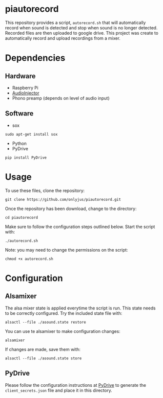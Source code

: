 # piautorecord

This repository provides a script, `autorecord.sh` that will automatically
record when sound is detected and stop when sound is no longer detected.
Recorded files are then uploaded to google drive. This project was create to
automatically record and upload recordings from a mixer. 

# Dependencies

## Hardware

- Raspberry Pi
- [AudioInjector](https://www.audioinjector.net)
- Phono preamp (depends on level of audio input)

## Software

- sox
```
sudo apt-get install sox
```
- Python
- PyDrive
```
pip install PyDrive
```

# Usage

To use these files, clone the repository:

```
git clone https://github.com/onlyjus/piautorecord.git

```

Once the repository has been download, change to the directory:

```
cd piautorecord
```

Make sure to follow the configuration steps outlined below. Start the script
with:

```
./autorecord.sh
```

Note: you may need to change the permissions on the script:

```
chmod +x autorecord.sh
```

# Configuration

## Alsamixer

The alsa mixer state is applied everytime the script is run. This state needs
to be correctly configured. Try the included state file with:

```
alsactl --file ./asound.state restore
```

You can use te alsamixer to make configuration changes:

```
alsamixer
```

If changes are made, save them with:

```
alsactl --file ./asound.state store
```

## PyDrive

Please follow the configuration instructions at
[PyDrive](https://googledrive.github.io/PyDrive/docs/build/html/quickstart.html#authentication)
to generate the `client_secrets.json` file and place it in this directory.
